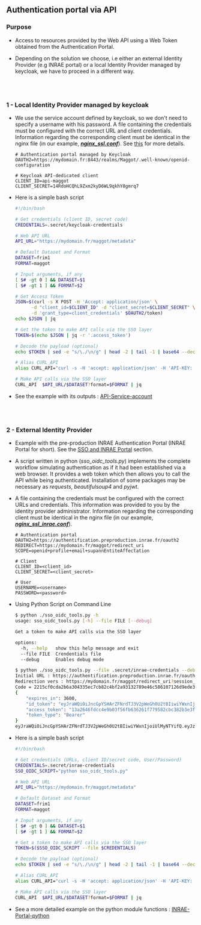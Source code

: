 ## Authentication portal via API

### Purpose

* Access to resources provided by the Web API using a Web Token obtained from the Authentication Portal.

* Depending on the solution we choose, i.e either an external Identity Provider (e.g INRAE portal) or a local Identity Provider managed by keycloak, we have to proceed in a different way.

<br><br>

### 1 - Local Identity Provider managed by keycloak

* We use the service account defined by keycloak, so we don't need to specify a username with his password. A file containing the credentials must be configured with the correct URL and client credentials. Information regarding the corresponding client must be identical in the nginx file (in our example, **_[nginx_ssl.conf](../nginx/nginx_ssl.conf)_**). See [this]( https://github.com/djacob65/maggot-sso/wiki/Single-Sign-On#2---access-to-resources-provided-by-the-web-api-using-a-web-token) for more details.

    ```
    # Authentication portal managed by Keycloak
    OAUTH2=https://mydomain.fr:8443/realms/Maggot/.well-known/openid-configuration

    # Keycloak API-dedicated client
    CLIENT_ID=api-maggot
    CLIENT_SECRET=14RdoHCQhL9Zxm2kyD6WL9qkhY8gmrq7
    ```

* Here is a simple bash script

    ```bash
    #!/bin/bash

    # Get credentials (client ID, secret code)
    CREDENTIALS=.secret/keycloak-credentials

    # Web API URL
    API_URL="https://mydomain.fr/maggot/metadata"
    
    # Default Dataset and Format
    DATASET=frim1
    FORMAT=maggot
    
    # Input arguments, if any
    [ $# -gt 0 ] && DATASET=$1
    [ $# -gt 1 ] && FORMAT=$2
    
    # Get Access Token
    JSON=$(curl -s X POST -H 'Accept: application/json' \
          -d "client_id=$CLIENT_ID" -d "client_secret=$CLIENT_SECRET" \
          -d 'grant_type=client_credentials' $OAUTH2/token)
    echo $JSON | jq
    
    # Get the token to make API calls via the SSO layer
    TOKEN=$(echo $JSON | jq -r '.access_token')
    
    # Decode the payload (optional)
    echo $TOKEN | sed -e "s/\./\n/g" | head -2 | tail -1 | base64 --decode 2>/dev/null | jq
    
    # Alias CURL_API
    alias CURL_API="curl -s -H 'accept: application/json' -H 'API-KEY: XX' -H \"Authorization: Bearer $TOKEN\" -X GET"
    
    # Make API calls via the SSO layer
    CURL_API  $API_URL/$DATASET?format=$FORMAT | jq
    ```

* See the example with its outputs : [API-Service-account](https://github.com/djacob65/maggot-sso/blob/main/api/API_Service-account.md)

<br><br>

### 2 - External Identity Provider

* Example with the pre-production INRAE Authentication Portal (INRAE Portal for short). See the [SSO and INRAE Portal](https://github.com/djacob65/maggot-sso/wiki/SSO-and-INRAE-Portal#2---inrae-portal-preproduction-as-a-unique-identity-provider)  section.

* A script written in python (_sso_oidc_tools.py_) implements the complete workflow simulating authentication as if it had been established via a web browser. It provides a web token which then allows you to call the API while being authenticated. Installation of some packages may be necessary as _requests_, _beautifulsoup4_ and _pyjwt_.

* A file containing the credentials must be configured with the correct URLs and credentials. This information was provided to you by the identity provider administrator. Information regarding the corresponding client must be identical in the nginx file (in our example, **_[nginx_ssl_inrae.conf](../nginx/nginx_ssl_inrae.conf)_**).
    
    ```
    # Authentication portal
    OAUTH2=https://authentification.preproduction.inrae.fr/oauth2
    REDIRECT=https://mydomain.fr/maggot/redirect_uri
    SCOPE=openid+profile+email+supannEntiteAffectation
    
    # Client
    CLIENT_ID=<client_id>
    CLIENT_SECRET=<client_secret>
    
    # User
    USERNAME=<username>
    PASSWORD=<password>
    ```


* Using Python Script on Command Line

    ```bash
    $ python ./sso_oidc_tools.py -h
    usage: sso_oidc_tools.py [-h] --file FILE [--debug]
    
    Get a token to make API calls via the SSO layer
    
    options:
      -h, --help   show this help message and exit
      --file FILE  Crendentials file
      --debug      Enables debug mode

    $ python ./sso_oidc_tools.py --file .secret/inrae-credentials --debug
    Initial URL : https://authentification.preproduction.inrae.fr/oauth2/authorize?response_type=code&client_id=MAGGOT-TEST-WAPNMR&redirect_uri=https://mydomain.fr/maggot/redirect_uri&scope=openid+profile+email+supannEntiteAffectation
    Redirection vers : https://mydomain.fr/maggot/redirect_uri?session_state=T%2Fik97%2BdwIJkYXqQptqSDvRChYr5evvOHJoH4YKx%2FDg%3D.cDQzaG1rREw4L0J5QXE2U0xNTVpTckJ1N2k4anJuZzFyNXpCWVl2N0Rnd284dFV0eGp0WnVobmRJeVl0QlZnakQvMHRQa1lYNnVBdkE2UE5UME9JSG9zeU16Q0x3dnlYVWR5dmp4aGQyRms9&code=2215cf0cda2b6a304335ec7cb82c4bf2a93132789e46c586107126d9ede32aec
    Code = 2215cf0cda2b6a304335ec7cb82c4bf2a93132789e46c586107126d9ede32aec
    {
        "expires_in": 3600,
        "id_token": "eyJraWQiOiJncGpYSHArZFNrdTJ3V2pWeGh0U2tBIiwiYWxnIjoiUlMyNTYifQ.eyJzaWQiOiJWazdtdVpmN0xWRHgvMUNkUkVjM3R1TUx1Z0FTV2M4UWJ6K3RMazNRUm1ZIiwiYWNyIjoiZWlkYXMxIiwiZXhwIjoxNzQ3NTYxMDAzLCJpc3MiOiJodHRwczovL2F1dGhlbnRpZmljYXRpb24ucHJlcHJvZHVjdGlvbi5pbnJhZS5mci8iLCJhdXRoX3RpbWUiOjE3NDc1NTc0MDIsInN1YiI6ImRqYWNvYiIsImlhdCI6MTc0NzU1NzQwMywiYXpwIjoiTUFHR09ULVRFU1QtV0FQTk1SIiwiYXRfaGFzaCI6IjhiRklEREdVcWVtN2RmMXd5dThrZEEiLCJhdWQiOlsiTUFHR09ULVRFU1QtV0FQTk1SIl19.bXv2mSN96FCgm4OujDpLOeYq703Xvi22F3mhw4F3ezu9Zj0bp0bd5cUIuf-A8wocdms24FVkSvci-2PywrZmzI1ZzoI9l5edu1-LrI_Nkp5x7KWJSt-9un2_kyOke3O5vsF4N1F6VrfF6XQbwG5TOGbT4Z_iK9_h1B8ELZ68MY27YUL6O5Pvyn7tPjCpZnvfj9uHRY4fnmER5bI7UImb_9filpbgx8Bgntr_GabXffe-Ve_KV4hnYGfo7i8xCAZXZi_8lxEYdaUs7tOvYSKFlFomsDR-CyViilTeMVUsTCqr7bIQBAahorDjCS4IzzuaNBILlWae3GrmNiPDThsm9w",
        "access_token": "13a2646fdcc4e9b03f56fb636261f779582cbc382b3e3fd77555396468dc7de0",
        "token_type": "Bearer"
    }
    eyJraWQiOiJncGpYSHArZFNrdTJ3V2pWeGh0U2tBIiwiYWxnIjoiUlMyNTYifQ.eyJzaWQiOiJWazdtdVpmN0xWRHgvMUNkUkVjM3R1TUx1Z0FTV2M4UWJ6K3RMazNRUm1ZIiwiYWNyIjoiZWlkYXMxIiwiZXhwIjoxNzQ3NTYxMDAzLCJpc3MiOiJodHRwczovL2F1dGhlbnRpZmljYXRpb24ucHJlcHJvZHVjdGlvbi5pbnJhZS5mci8iLCJhdXRoX3RpbWUiOjE3NDc1NTc0MDIsInN1YiI6ImRqYWNvYiIsImlhdCI6MTc0NzU1NzQwMywiYXpwIjoiTUFHR09ULVRFU1QtV0FQTk1SIiwiYXRfaGFzaCI6IjhiRklEREdVcWVtN2RmMXd5dThrZEEiLCJhdWQiOlsiTUFHR09ULVRFU1QtV0FQTk1SIl19.bXv2mSN96FCgm4OujDpLOeYq703Xvi22F3mhw4F3ezu9Zj0bp0bd5cUIuf-A8wocdms24FVkSvci-2PywrZmzI1ZzoI9l5edu1-LrI_Nkp5x7KWJSt-9un2_kyOke3O5vsF4N1F6VrfF6XQbwG5TOGbT4Z_iK9_h1B8ELZ68MY27YUL6O5Pvyn7tPjCpZnvfj9uHRY4fnmER5bI7UImb_9filpbgx8Bgntr_GabXffe-Ve_KV4hnYGfo7i8xCAZXZi_8lxEYdaUs7tOvYSKFlFomsDR-CyViilTeMVUsTCqr7bIQBAahorDjCS4IzzuaNBILlWae3GrmNiPDThsm9w

    ```

* Here is a simple bash script

    ```bash
    #!/bin/bash

    # Get credentials (URLs, client ID/secret code, User/Password)
    CREDENTIALS=.secret/inrae-credentials
    SSO_OIDC_SCRIPT="python sso_oidc_tools.py"

    # Web API URL
    API_URL="https://mydomain.fr/maggot/metadata"
    
    # Default Dataset and Format
    DATASET=frim1
    FORMAT=maggot
    
    # Input arguments, if any
    [ $# -gt 0 ] && DATASET=$1
    [ $# -gt 1 ] && FORMAT=$2

    # Get a token to make API calls via the SSO layer
    TOKEN=$($SSO_OIDC_SCRIPT --file $CREDENTIALS)

    # Decode the payload (optional)
    echo $TOKEN | sed -e "s/\./\n/g" | head -2 | tail -1 | base64 --decode 2>/dev/null | jq

    # Alias CURL_API
    alias CURL_API="curl -s -H 'accept: application/json' -H 'API-KEY: XX' -H \"Authorization: Bearer $TOKEN\" -X GET"

    # Make API calls via the SSO layer
    CURL_API  $API_URL/$DATASET?format=$FORMAT | jq
    ```

* See a more detailed example on the python module functions : [INRAE-Portal-python]( https://github.com/djacob65/maggot-sso/blob/main/api/INRAE-Portal-python.md)

